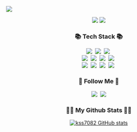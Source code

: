 <img src="https://capsule-render.vercel.app/api?type=slice&color=FFC0CB&height=250&&section=header&text=SeungsuKim&%20render&fontSize=90&fontColor=FFFFFF" />
<p align="center">
  <img src=https://avatars.githubusercontent.com/u/118211014?v=4>
<a href="https://hits.seeyoufarm.com"><img src="https://hits.seeyoufarm.com/api/count/incr/badge.svg?url=https%3A%2F%2Fgithub.com%2Fkss7082%2Fhit-counter&count_bg=%2379C83D&title_bg=%23555555&icon=github.svg&icon_color=%23E7E7E7&title=hits&edge_flat=false"/></a>
<h3 align="center">📚 Tech Stack 📚</h3>
<p align="center">  
  <img src="https://img.shields.io/badge/env-ECD53F?style=flat-square&logo=git&logoColor=white"/></a>&nbsp
  <img src="https://img.shields.io/badge/git-F05032?style=flat-square&logo=git&logoColor=white"/></a>&nbsp
  <img src="https://img.shields.io/badge/Javascript-F7DF1E?style=flat-square&logo=javascript&logoColor=white"/></a>&nbsp 
  <br>
  <img src="https://img.shields.io/badge/github-181717?style=flat-square&logo=github&logoColor=white"/></a>&nbsp
  <img src="https://img.shields.io/badge/Node.js-339933?style=flat-square&logo=Node.js&logoColor=white"/></a>&nbsp
  <img src="https://img.shields.io/badge/Express-000000?style=flat-square&logo=Express&logoColor=white"/></a>&nbsp
  <img src="https://img.shields.io/badge/MongoDB-47A248?style=flat-square&logo=MongoDB&logoColor=white"/></a>&nbsp
  <br>
  <img src="https://img.shields.io/badge/MySQL-4479A1?style=flat-square&logo=MySQL&logoColor=white"/></a>&nbsp
  <img src="https://img.shields.io/badge/AWS-232F3E?style=flat-square&logo=AmazonAWS&logoColor=white"/></a>&nbsp 
  <img src="https://img.shields.io/badge/stackoverflow-F58025?style=flat-square&logo=stackoverflow&logoColor=white"/></a>&nbsp
  <img src="https://img.shields.io/badge/Slack-4A154B?style=flat-square&logo=slack&logoColor=white"/></a>&nbsp 
</p>

<h3 align="center">🌈 Follow Me 🌈</h3>
<p align="center">
  <a href="https://velog.io/@hyeinisfree"><img src="https://img.shields.io/badge/Tech%20Blog-20C997?style=flat-square&logo=Velog&logoColor=white&link=https://velog.io/@hyeinisfree"/></a>&nbsp
  <a href="mailto:a01099819942@gmail.com"><img src="https://img.shields.io/badge/Gmail-d14836?style=flat-square&logo=Gmail&logoColor=white&link=kimhyein7110@gmail.com"/></a>
</p>









<h3 align="center">👩‍💻 My Github Stats 👩‍💻</h3>
<div align="center">

[![kss7082 GitHub stats](https://github-readme-stats.vercel.app/api?username=kss7082&hide_title=true&show_icons=true&include_all_commits=false&disable_animations=true&theme=vue)](https://github.com/anuraghazra/github-readme-stats)
</div>
